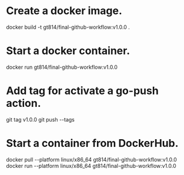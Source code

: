 # Create a docker image.
docker build -t gt814/final-github-workflow:v1.0.0 .

# Start a docker container. 
docker run gt814/final-github-workflow:v1.0.0

# Add tag for activate a go-push action.
git tag v1.0.0
git push --tags 

# Start a container from DockerHub.
docker pull --platform linux/x86_64 gt814/final-github-workflow:v1.0.0
docker run --platform linux/x86_64 gt814/final-github-workflow:v1.0.0